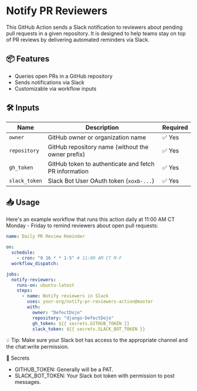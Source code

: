 # Notify PR Reviewers

This GitHub Action sends a Slack notification to reviewers about pending pull requests in a given repository. It is designed to help teams stay on top of PR reviews by delivering automated reminders via Slack.

## 📦 Features

- Queries open PRs in a GitHub repository
- Sends notifications via Slack
- Customizable via workflow inputs

## 🛠️ Inputs

| Name          | Description                                           | Required |
| ------------- | ----------------------------------------------------- | -------- |
| `owner`       | GitHub owner or organization name                     | ✅ Yes   |
| `repository`  | GitHub repository name (without the owner prefix)     | ✅ Yes   |
| `gh_token`    | GitHub token to authenticate and fetch PR information | ✅ Yes   |
| `slack_token` | Slack Bot User OAuth token (`xoxb-...`)               | ✅ Yes   |

## 📥 Usage

Here's an example workflow that runs this action daily at 11:00 AM CT Monday - Friday to remind reviewers about open pull requests:

```yaml
name: Daily PR Review Reminder

on:
  schedule:
    - cron: "0 16 * * 1-5" # 11:00 AM CT M-F
  workflow_dispatch:

jobs:
  notify-reviewers:
    runs-on: ubuntu-latest
    steps:
      - name: Notify reviewers in Slack
        uses: your-org/notify-pr-reviewers-action@master
        with:
          owner: "DefectDojo"
          repository: "django-DefectDojo"
          gh_token: ${{ secrets.GITHUB_TOKEN }}
          slack_token: ${{ secrets.SLACK_BOT_TOKEN }}
```

💡 Tip: Make sure your Slack bot has access to the appropriate channel and the chat:write permission.

🔐 Secrets

- GITHUB_TOKEN: Generally will be a PAT.
- SLACK_BOT_TOKEN: Your Slack bot token with permission to post messages.
